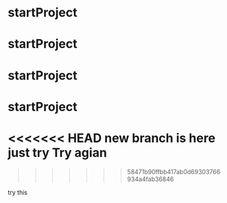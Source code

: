 # startProject
# startProject
# startProject
# startProject
<<<<<<< HEAD
new branch is here
just try
Try agian
=======

>>>>>>> 58471b90ffbb417ab0d69303766934a4fab36846

try this
